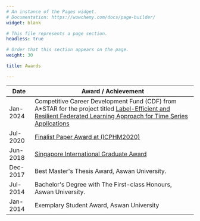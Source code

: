 ```yaml
---
# An instance of the Pages widget.
# Documentation: https://wowchemy.com/docs/page-builder/
widget: blank

# This file represents a page section.
headless: true

# Order that this section appears on the page.
weight: 30

title: Awards

---
```


| Date      | Award / Achievement                                                                                                    |
|-----------|------------------------------------------------------------------------------------------------------------------------|
| Jan-2024  | Competitive Career Development Fund (CDF) from A*STAR for the project titled [Label-Efficient and Resilient Federated Learning Approach for Time Series Applications](https://www.a-star.edu.sg/cfar/news/news/grant-awards/recipients-for-a-star-career-development-fund-(cdf)-2023#:~:text=The%20A*STAR%20Career%20Development,management%20experience%20and%20seed%20funding.) |
| Jul-2020  | [Finalist Paper Award at (ICPHM2020)](https://ntu.edu.sg/scse/news-events/news/detail/scse-phd-student-a-star-scholar-mohamed-ragab-finalist-paper-award-at-the-12th-ieee-international-conference-on-prognostics-and-health-management-(icphm2020)) |
| Jun-2018  | [Singapore International Graduate Award](#) |
| Dec-2017  | Best Master's Thesis Award, Aswan University. |
| Jul-2014  | Bachelor's Degree with The First-class Honours, Aswan University. |
| Jan-2014  | Exemplary Student Award, Aswan University |
